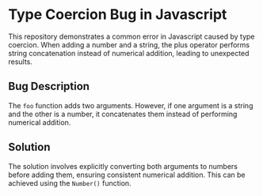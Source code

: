 # Type Coercion Bug in Javascript
This repository demonstrates a common error in Javascript caused by type coercion. When adding a number and a string, the plus operator performs string concatenation instead of numerical addition, leading to unexpected results.

## Bug Description
The `foo` function adds two arguments. However, if one argument is a string and the other is a number, it concatenates them instead of performing numerical addition.

## Solution
The solution involves explicitly converting both arguments to numbers before adding them, ensuring consistent numerical addition. This can be achieved using the `Number()` function.